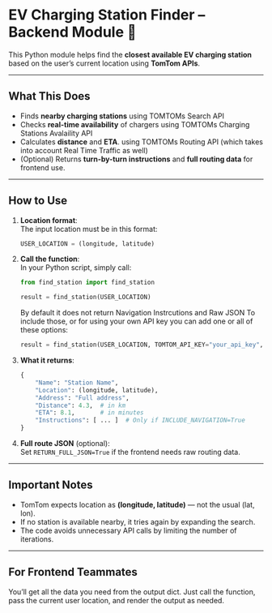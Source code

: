 # EV Charging Station Finder – Backend Module 🔌

This Python module helps find the **closest available EV charging station** based on the user’s current location using **TomTom APIs**.

---

## What This Does

- Finds **nearby charging stations** using TOMTOMs Search API
- Checks **real-time availability** of chargers using TOMTOMs Charging Stations Avalaility API
- Calculates **distance** and **ETA**. using TOMTOMs Routing API (which takes into account Real Time Traffic as well)
- (Optional) Returns **turn-by-turn instructions** and **full routing data** for frontend use.

---

## How to Use

1. **Location format**:  
   The input location must be in this format:  
   ```python
   USER_LOCATION = (longitude, latitude)
   ```

2. **Call the function**:  
   In your Python script, simply call:

   ```python
   from find_station import find_station

   result = find_station(USER_LOCATION)
   ```

   By default it does not return Navigation Instrcutions and Raw JSON
   To include those, or for using your own API key you can add one or all of these options:

   ```python
   result = find_station(USER_LOCATION, TOMTOM_API_KEY="your_api_key", INCLUDE_NAVIGATION=True, RETURN_FULL_JSON=True)
   ```

4. **What it returns**:
   ```python
   {
       "Name": "Station Name",
       "Location": (longitude, latitude),
       "Address": "Full address",
       "Distance": 4.3,  # in km
       "ETA": 8.1,       # in minutes
       "Instructions": [ ... ]  # Only if INCLUDE_NAVIGATION=True
   }
   ```

5. **Full route JSON** (optional):  
   Set `RETURN_FULL_JSON=True` if the frontend needs raw routing data.

---

## Important Notes

- TomTom expects location as **(longitude, latitude)** — not the usual (lat, lon).
- If no station is available nearby, it tries again by expanding the search.
- The code avoids unnecessary API calls by limiting the number of iterations.

---

## For Frontend Teammates

You’ll get all the data you need from the output dict. Just call the function, pass the current user location, and render the output as needed.


